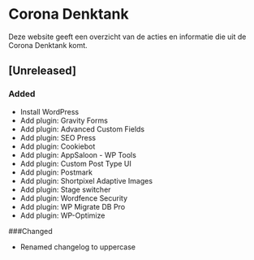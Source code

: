 # Corona Denktank

Deze website geeft een overzicht van de acties en informatie die uit de Corona Denktank komt.

## [Unreleased]
### Added
- Install WordPress
- Add plugin: Gravity Forms
- Add plugin: Advanced Custom Fields
- Add plugin: SEO Press
- Add plugin: Cookiebot
- Add plugin: AppSaloon - WP Tools
- Add plugin: Custom Post Type UI
- Add plugin: Postmark
- Add plugin: Shortpixel Adaptive Images
- Add plugin: Stage switcher
- Add plugin: Wordfence Security
- Add plugin: WP Migrate DB Pro
- Add plugin: WP-Optimize

###Changed
- Renamed changelog to uppercase
